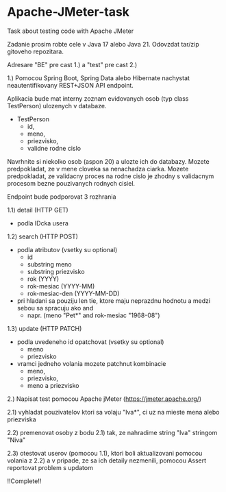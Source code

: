 # Apache-JMeter-task
Task about testing code with Apache JMeter

Zadanie prosim robte cele v Java 17 alebo Java 21.
Odovzdat tar/zip gitoveho repozitara.

Adresare "BE" pre cast 1.) a "test" pre cast 2.)

1.) Pomocou Spring Boot, Spring Data alebo Hibernate nachystat neautentifikovany REST+JSON API endpoint.

Aplikacia bude mat interny zoznam evidovanych osob (typ class TestPerson) ulozenych v databaze.
- TestPerson
  - id,
  - meno,
  - priezvisko,
  - validne rodne cislo

Navrhnite si niekolko osob (aspon 20) a ulozte ich do databazy.
Mozete predpokladat, ze v mene cloveka sa nenachadza ciarka.
Mozete predpokladat, ze validacny proces na rodne cislo je zhodny s validacnym procesom bezne pouzivanych rodnych cisiel.

Endpoint bude podporovat 3 rozhrania

1.1) detail (HTTP GET)
- podla IDcka usera

1.2) search (HTTP POST)
- podla atributov (vsetky su optional)
  - id
  - substring meno
  - substring priezvisko
  - rok (YYYY)
  - rok-mesiac (YYYY-MM)
  - rok-mesiac-den (YYYY-MM-DD)
- pri hladani sa pouziju len tie, ktore maju neprazdnu hodnotu a medzi sebou sa spracuju ako and
  - napr. (meno "Pet*" and rok-mesiac "1968-08")

1.3) update (HTTP PATCH)
- podla uvedeneho id opatchovat (vsetky su optional)
  - meno
  - priezvisko
- vramci jedneho volania mozete patchnut kombinacie
  - meno,
  - priezvisko,
  - meno a priezvisko

2.) Napisat test pomocou Apache jMeter (https://jmeter.apache.org/)

2.1) vyhladat pouzivatelov ktori sa volaju "Iva*", ci uz na mieste mena alebo priezviska

2.2) premenovat osoby z bodu 2.1) tak, ze nahradime string "Iva" stringom "Niva"

2.3) otestovat userov (pomocou 1.1), ktori boli aktualizovani pomocou volania z 2.2) a v pripade, ze sa ich detaily nezmenili, pomocou Assert reportovat problem s updatom

!!Complete!!